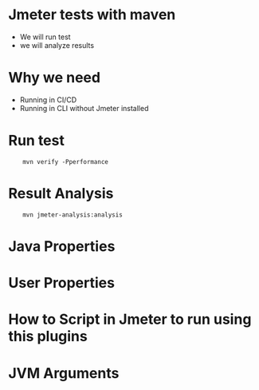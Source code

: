 # Jmeter tests with maven
- We will run test 
- we will analyze results
# Why we need
- Running in CI/CD
- Running in CLI without Jmeter installed

# Run test 

        mvn verify -Pperformance
        
# Result Analysis

        mvn jmeter-analysis:analysis

# Java Properties
# User Properties
# How to Script in Jmeter to run using this plugins
# JVM Arguments